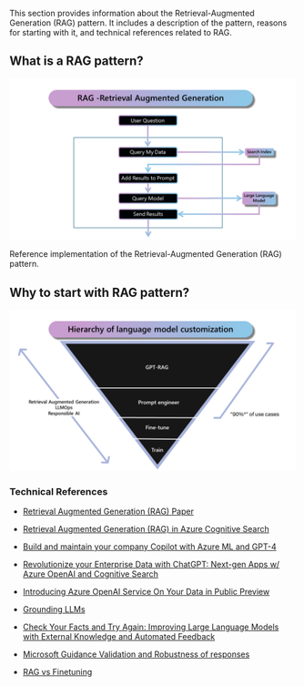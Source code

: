 This section provides information about the Retrieval-Augmented Generation (RAG) pattern. It includes a description of the pattern, reasons for starting with it, and technical references related to RAG.

## What is a RAG pattern?

<img src="media/RAG2.PNG" alt="Retrieval-Augmented Generation (RAG) pattern" width="1024">

Reference implementation of the Retrieval-Augmented Generation (RAG) pattern. 

## Why to start with RAG pattern?

<img src="media/RAG1.PNG" alt="Why RAG?" width="1024">


### Technical References

* [Retrieval Augmented Generation (RAG) Paper](https://arxiv.org/abs/2005.11401)

* [Retrieval Augmented Generation (RAG) in Azure Cognitive Search](https://learn.microsoft.com/en-us/azure/search/retrieval-augmented-generation-overview)

* [Build and maintain your company Copilot with Azure ML and GPT-4](https://www.youtube.com/watch?si=B2tjsq4z4R7rksEw&v=2meEvuWAyXs)

* [Revolutionize your Enterprise Data with ChatGPT: Next-gen Apps w/ Azure OpenAI and Cognitive Search](https://aka.ms/entgptsearchblog)
  
* [Introducing Azure OpenAI Service On Your Data in Public Preview](https://techcommunity.microsoft.com/t5/ai-cognitive-services-blog/introducing-azure-openai-service-on-your-data-in-public-preview/ba-p/3847000)
  
* [Grounding LLMs](https://techcommunity.microsoft.com/t5/fasttrack-for-azure/grounding-llms/ba-p/3843857#:~:text=What%20is%20Grounding%3F,relevance%20of%20the%20generated%20output.)

* [Check Your Facts and Try Again: Improving Large Language Models with External Knowledge and Automated Feedback](https://www.microsoft.com/en-us/research/group/deep-learning-group/articles/check-your-facts-and-try-again-improving-large-language-models-with-external-knowledge-and-automated-feedback/)

* [Microsoft Guidance Validation and Robustness of responses](https://lnkd.in/ggeSQmsV)

* [RAG vs Finetuning](https://towardsdatascience.com/rag-vs-finetuning-which-is-the-best-tool-to-boost-your-llm-application-94654b1eaba7)
